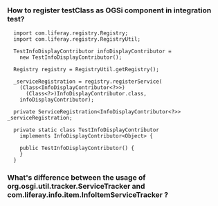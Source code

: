 ### How to register testClass as OGSi component in integration test?

      import com.liferay.registry.Registry;
      import com.liferay.registry.RegistryUtil;

      TestInfoDisplayContributor infoDisplayContributor =
        new TestInfoDisplayContributor();

      Registry registry = RegistryUtil.getRegistry();

      _serviceRegistration = registry.registerService(
        (Class<InfoDisplayContributor<?>>)
          (Class<?>)InfoDisplayContributor.class,
        infoDisplayContributor);

      private ServiceRegistration<InfoDisplayContributor<?>> _serviceRegistration;

      private static class TestInfoDisplayContributor
        implements InfoDisplayContributor<Object> {

        public TestInfoDisplayContributor() {
        }
      }
      
### What's difference between the usage of org.osgi.util.tracker.ServiceTracker and com.liferay.info.item.InfoItemServiceTracker ?


### 
